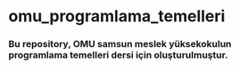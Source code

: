 # omu_programlama_temelleri

### Bu repository, OMU samsun meslek yüksekokulun programlama temelleri dersi için oluşturulmuştur.
